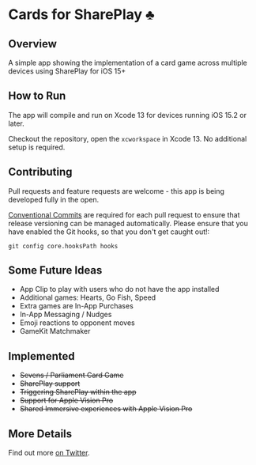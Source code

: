 # Cards for SharePlay ♣️
## Overview

A simple app showing the implementation of a card game across multiple devices using SharePlay for iOS 15+

## How to Run

The app will compile and run on Xcode 13 for devices running iOS 15.2 or later.

Checkout the repository, open the `xcworkspace` in Xcode 13. No additional setup is required.

## Contributing

Pull requests and feature requests are welcome - this app is being developed fully in the open.

[Conventional Commits](https://www.conventionalcommits.org/en/v1.0.0/) are required for each pull request to ensure that release versioning can be managed automatically.
Please ensure that you have enabled the Git hooks, so that you don't get caught out!:
```
git config core.hooksPath hooks
```

## Some Future Ideas
* App Clip to play with users who do not have the app installed
* Additional games: Hearts, Go Fish, Speed
* Extra games are In-App Purchases
* In-App Messaging / Nudges
* Emoji reactions to opponent moves
* GameKit Matchmaker

## Implemented
* ~~Sevens / Parliament Card Game~~
* ~~SharePlay support~~
* ~~Triggering SharePlay within the app~~
* ~~Support for Apple Vision Pro~~
* ~~Shared Immersive experiences with Apple Vision Pro~~

## More Details

Find out more [on Twitter](https://twitter.com/Oliver_Binns/status/1486082440670162945).
